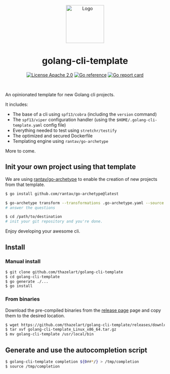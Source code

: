 <!-- BEGIN __DO_NOT_INCLUDE__ -->
<p align="center"><img src="https://gist.githubusercontent.com/thazelart/5be06c101f53079b9914d6efd867e690/raw/35bdb7d2ba35dc2958637a59b63aa3d3db44f4f3/golang-cli-template.png" alt="Logo" height="120" /></p>
<!-- END __DO_NOT_INCLUDE__ -->
<h1 align="center"> golang-cli-template</h1>

<p align="center">
  <a href="https://github.com/gojp/goreportcard/blob/master/LICENSE" rel="nofollow"><img src="https://img.shields.io/badge/License-Apache%202.0-blue.svg" alt="License Apache 2.0" style="max-width:100%;"></a>
  <a href="https://pkg.go.dev/github.com/thazelart/golang-cli-template" rel="nofollow"><img src="https://pkg.go.dev/badge/github.com/thazelart/golang-cli-template.svg" alt="Go reference" style="max-width:100%;"></a>
  <a href="https://goreportcard.com/report/github.com/thazelart/golang-cli-template" rel="nofollow"><img src="https://goreportcard.com/badge/github.com/thazelart/golang-cli-template" alt="Go report card" style="max-width:100%;"></a>
</p>
<br/>


An opinionated template for new Golang cli projects.
<!-- BEGIN __DO_NOT_INCLUDE__ -->
It includes:
 - The base of a cli using `spf13/cobra` (including the `version` command)
 - The `spf13/viper` configuration handler (using the `$HOME/.golang-cli-template.yaml` config file)
 - Everything needed to test using `stretchr/testify`
 - The optimized and secured Dockerfile
 - Templating engine using `rantav/go-archetype`

More to come.

## Init your own project using that template

We are using [rantav/go-archetype](https://github.com/rantav/go-archetype) to enable the creation of new projects from that template.

```bash
$ go install github.com/rantav/go-archetype@latest

$ go-archetype transform --transformations .go-archetype.yaml --source . --destination /path/to/destination
# answer the questions

$ cd /path/to/destination
# init your git repository and you're done.
```

Enjoy developing your awesome cli.
<!-- END __DO_NOT_INCLUDE__ -->

## Install

### Manual install

```bash
$ git clone github.com/thazelart/golang-cli-template
$ cd golang-cli-template
$ go generate ./...
$ go install
```

### From binaries
Download the pre-compiled binaries from the [release page](https://github.com/thazelart/golang-cli-template/releases) page and copy them to the desired location.

```bash
$ wget https://github.com/thazelart/golang-cli-template/releases/download/vX.Y.Z/golang-cli-template_Linux_x86_64.tar.gz
$ tar xvf golang-cli-template_Linux_x86_64.tar.gz
$ mv golang-cli-template /usr/local/bin
```

## Generate and use the autocompletion script

```bash
$ golang-cli-template completion ${0##*/} > /tmp/completion
$ source /tmp/completion
```
